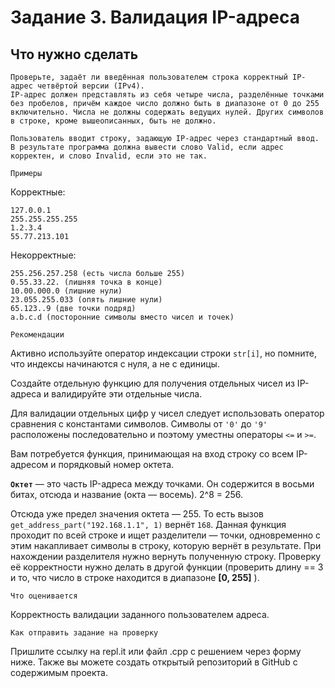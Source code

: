# Задание 3. Валидация IP-адреса
## Что нужно сделать
```
Проверьте, задаёт ли введённая пользователем строка корректный IP-адрес четвёртой версии (IPv4). 
IP-адрес должен представлять из себя четыре числа, разделённые точками без пробелов, причём каждое число должно быть в диапазоне от 0 до 255 включительно. Числа не должны содержать ведущих нулей. Других символов в строке, кроме вышеописанных, быть не должно.

Пользователь вводит строку, задающую IP-адрес через стандартный ввод. В результате программа должна вывести слово Valid, если адрес корректен, и слово Invalid, если это не так.
```
`Примеры`

Корректные: 
```
127.0.0.1 
255.255.255.255 
1.2.3.4 
55.77.213.101
```
Некорректные: 
```
255.256.257.258 (есть числа больше 255) 
0.55.33.22. (лишняя точка в конце) 
10.00.000.0 (лишние нули) 
23.055.255.033 (опять лишние нули) 
65.123..9 (две точки подряд) 
a.b.c.d (посторонние символы вместо чисел и точек)
```
`Рекомендации`

Активно используйте оператор индексации строки `str[i]`, но помните, что индексы начинаются с нуля, а не с единицы.

Создайте отдельную функцию для получения отдельных чисел из IP-адреса и валидируйте эти отдельные числа.

Для валидации отдельных цифр у чисел следует использовать оператор сравнения с константами символов. Символы от `'0'` до    `'9'` расположены последовательно и поэтому уместны операторы `<=` и `>=`.

Вам потребуется функция, принимающая на вход строку со всем IP-адресом и порядковый номер октета. 

**`Октет`** — это часть IP-адреса между точками. Он содержится в восьми битах, отсюда и название (окта — восемь). 2^8 = 256.

Отсюда уже предел значения октета — 255. То есть вызов `get_address_part("192.168.1.1", 1)` вернёт `168`. Данная функция проходит по всей строке и ищет разделители — точки, одновременно с этим накапливает символы в строку, которую вернёт в результате. При нахождении разделителя нужно вернуть полученную строку. Проверку её корректности нужно делать в другой функции (проверить длину == 3 и то, что число в строке находится в диапазоне **[0, 255]** ).

`Что оценивается`

Корректность валидации заданного пользователем адреса.

`Как отправить задание на проверку`

Пришлите ссылку на repl.it или файл .срр с решением через форму ниже. Также вы можете создать открытый репозиторий в GitHub с содержимым проекта.